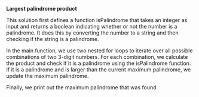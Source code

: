 **Largest palindrome product**

This solution first defines a function isPalindrome that takes an integer as input and returns a boolean indicating whether or not the number is a palindrome. It does this by converting the number to a string and then checking if the string is a palindrome.

In the main function, we use two nested for loops to iterate over all possible combinations of two 3-digit numbers. For each combination, we calculate the product and check if it is a palindrome using the isPalindrome function. If it is a palindrome and is larger than the current maximum palindrome, we update the maximum palindrome.

Finally, we print out the maximum palindrome that was found.